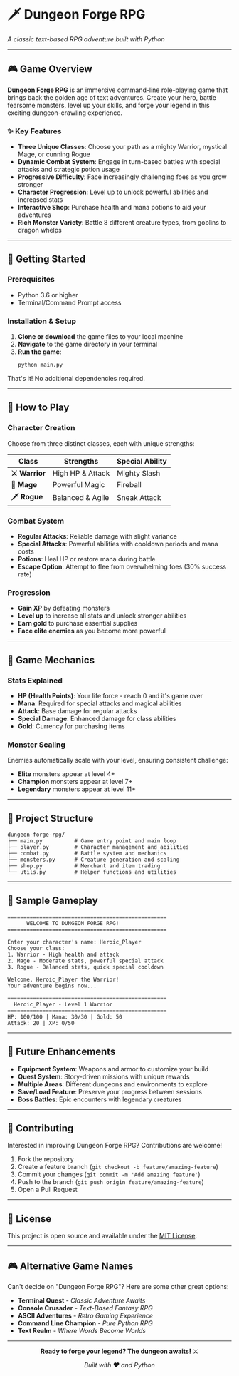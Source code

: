 # 🗡️ Dungeon Forge RPG

*A classic text-based RPG adventure built with Python*

---

## 🎮 Game Overview

**Dungeon Forge RPG** is an immersive command-line role-playing game that brings back the golden age of text adventures. Create your hero, battle fearsome monsters, level up your skills, and forge your legend in this exciting dungeon-crawling experience.

### ✨ Key Features

- **Three Unique Classes**: Choose your path as a mighty Warrior, mystical Mage, or cunning Rogue
- **Dynamic Combat System**: Engage in turn-based battles with special attacks and strategic potion usage
- **Progressive Difficulty**: Face increasingly challenging foes as you grow stronger
- **Character Progression**: Level up to unlock powerful abilities and increased stats
- **Interactive Shop**: Purchase health and mana potions to aid your adventures
- **Rich Monster Variety**: Battle 8 different creature types, from goblins to dragon whelps

---

## 🚀 Getting Started

### Prerequisites
- Python 3.6 or higher
- Terminal/Command Prompt access

### Installation & Setup

1. **Clone or download** the game files to your local machine
2. **Navigate** to the game directory in your terminal
3. **Run the game**:
   ```bash
   python main.py
   ```

That's it! No additional dependencies required.

---

## 🎯 How to Play

### Character Creation
Choose from three distinct classes, each with unique strengths:

| Class | Strengths | Special Ability |
|-------|-----------|----------------|
| **⚔️ Warrior** | High HP & Attack | Mighty Slash |
| **🔮 Mage** | Powerful Magic | Fireball |
| **🗡️ Rogue** | Balanced & Agile | Sneak Attack |

### Combat System
- **Regular Attacks**: Reliable damage with slight variance
- **Special Attacks**: Powerful abilities with cooldown periods and mana costs
- **Potions**: Heal HP or restore mana during battle
- **Escape Option**: Attempt to flee from overwhelming foes (30% success rate)

### Progression
- **Gain XP** by defeating monsters
- **Level up** to increase all stats and unlock stronger abilities
- **Earn gold** to purchase essential supplies
- **Face elite enemies** as you become more powerful

---

## 🎲 Game Mechanics

### Stats Explained
- **HP (Health Points)**: Your life force - reach 0 and it's game over
- **Mana**: Required for special attacks and magical abilities  
- **Attack**: Base damage for regular attacks
- **Special Damage**: Enhanced damage for class abilities
- **Gold**: Currency for purchasing items

### Monster Scaling
Enemies automatically scale with your level, ensuring consistent challenge:
- **Elite** monsters appear at level 4+
- **Champion** monsters appear at level 7+  
- **Legendary** monsters appear at level 11+

---

## 📁 Project Structure

```
dungeon-forge-rpg/
├── main.py          # Game entry point and main loop
├── player.py        # Character management and abilities
├── combat.py        # Battle system and mechanics
├── monsters.py      # Creature generation and scaling
├── shop.py          # Merchant and item trading
└── utils.py         # Helper functions and utilities
```


---

## 🎪 Sample Gameplay

```
==================================================
      WELCOME TO DUNGEON FORGE RPG!
==================================================

Enter your character's name: Heroic_Player
Choose your class:
1. Warrior - High health and attack
2. Mage - Moderate stats, powerful special attack  
3. Rogue - Balanced stats, quick special cooldown

Welcome, Heroic_Player the Warrior!
Your adventure begins now...

==================================================
  Heroic_Player - Level 1 Warrior
==================================================
HP: 100/100 | Mana: 30/30 | Gold: 50
Attack: 20 | XP: 0/50
```

---

## 🎯 Future Enhancements

- **Equipment System**: Weapons and armor to customize your build
- **Quest System**: Story-driven missions with unique rewards
- **Multiple Areas**: Different dungeons and environments to explore
- **Save/Load Feature**: Preserve your progress between sessions
- **Boss Battles**: Epic encounters with legendary creatures

---

## 🤝 Contributing

Interested in improving Dungeon Forge RPG? Contributions are welcome!

1. Fork the repository
2. Create a feature branch (`git checkout -b feature/amazing-feature`)
3. Commit your changes (`git commit -m 'Add amazing feature'`)
4. Push to the branch (`git push origin feature/amazing-feature`)
5. Open a Pull Request

---

## 📄 License

This project is open source and available under the [MIT License](LICENSE).

---

## 🎮 Alternative Game Names

Can't decide on "Dungeon Forge RPG"? Here are some other great options:

- **Terminal Quest** - *Classic Adventure Awaits*
- **Console Crusader** - *Text-Based Fantasy RPG*  
- **ASCII Adventures** - *Retro Gaming Experience*
- **Command Line Champion** - *Pure Python RPG*
- **Text Realm** - *Where Words Become Worlds*

---

<div align="center">

**Ready to forge your legend? The dungeon awaits!** ⚔️

*Built with ❤️ and Python*

</div>